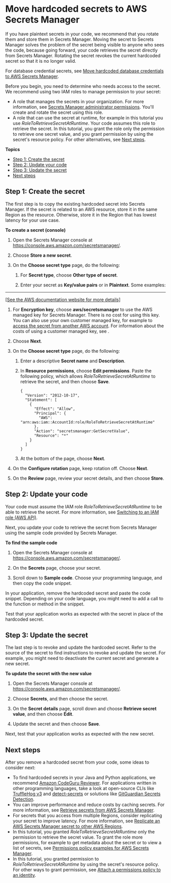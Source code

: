 # Move hardcoded secrets to AWS Secrets Manager<a name="hardcoded"></a>

If you have plaintext secrets in your code, we recommend that you rotate them and store them in Secrets Manager\. Moving the secret to Secrets Manager solves the problem of the secret being visible to anyone who sees the code, because going forward, your code retrieves the secret directly from Secrets Manager\. Rotating the secret revokes the current hardcoded secret so that it is no longer valid\. 

For database credential secrets, see [Move hardcoded database credentials to AWS Secrets Manager](hardcoded-db-creds.md)\.

Before you begin, you need to determine who needs access to the secret\. We recommend using two IAM roles to manage permission to your secret:
+ A role that manages the secrets in your organization\. For more information, see [Secrets Manager administrator permissions](auth-and-access.md#auth-and-access_admin)\. You'll create and rotate the secret using this role\.
+ A role that can use the secret at runtime, for example in this tutorial you use *RoleToRetrieveSecretAtRuntime*\. Your code assumes this role to retrieve the secret\. In this tutorial, you grant the role only the permission to retrieve one secret value, and you grant permission by using the secret's resource policy\. For other alternatives, see [Next steps](#hardcoded_step-next)\.

**Topics**
+ [Step 1: Create the secret](#hardcoded_step-1)
+ [Step 2: Update your code](#hardcoded_step-2)
+ [Step 3: Update the secret](#hardcoded_step-3)
+ [Next steps](#hardcoded_step-next)

## Step 1: Create the secret<a name="hardcoded_step-1"></a>

The first step is to copy the existing hardcoded secret into Secrets Manager\. If the secret is related to an AWS resource, store it in the same Region as the resource\. Otherwise, store it in the Region that has lowest latency for your use case\.

**To create a secret \(console\)**

1. Open the Secrets Manager console at [https://console\.aws\.amazon\.com/secretsmanager/](https://console.aws.amazon.com/secretsmanager/)\.

1. Choose **Store a new secret**\.

1. On the **Choose secret type** page, do the following:

   1. For **Secret type**, choose **Other type of secret**\.

   1. Enter your secret as **Key/value pairs** or in **Plaintext**\. Some examples:  
****    
[\[See the AWS documentation website for more details\]](http://docs.aws.amazon.com/secretsmanager/latest/userguide/hardcoded.html)

   1. For **Encryption key**, choose **aws/secretsmanager** to use the AWS managed key for Secrets Manager\. There is no cost for using this key\. You can also use your own customer managed key, for example to [access the secret from another AWS account](auth-and-access_examples_cross.md)\. For information about the costs of using a customer managed key, see [](intro.md#asm_pricing)\.

   1. Choose **Next**\.

1. On the **Choose secret type** page, do the following:

   1. Enter a descriptive **Secret name** and **Description**\. 

   1. In **Resource permissions**, choose **Edit permissions**\. Paste the following policy, which allows *RoleToRetrieveSecretAtRuntime* to retrieve the secret, and then choose **Save**\.

      ```
      {
        "Version": "2012-10-17",
        "Statement": [
          {
            "Effect": "Allow",
            "Principal": {
              "AWS": "arn:aws:iam::AccountId:role/RoleToRetrieveSecretAtRuntime"
            },
            "Action": "secretsmanager:GetSecretValue",
            "Resource": "*"
          }
        ]
      }
      ```

   1. At the bottom of the page, choose **Next**\.

1. On the **Configure rotation** page, keep rotation off\. Choose **Next**\.

1. On the **Review** page, review your secret details, and then choose **Store**\.

## Step 2: Update your code<a name="hardcoded_step-2"></a>

Your code must assume the IAM role *RoleToRetrieveSecretAtRuntime* to be able to retrieve the secret\. For more information, see [Switching to an IAM role \(AWS API\)](https://docs.aws.amazon.com/IAM/latest/UserGuide/id_roles_use_switch-role-api.html)\.

Next, you update your code to retrieve the secret from Secrets Manager using the sample code provided by Secrets Manager\. 

**To find the sample code**

1. Open the Secrets Manager console at [https://console\.aws\.amazon\.com/secretsmanager/](https://console.aws.amazon.com/secretsmanager/)\.

1. On the **Secrets** page, choose your secret\.

1. Scroll down to **Sample code**\. Choose your programming language, and then copy the code snippet\.

In your application, remove the hardcoded secret and paste the code snippet\. Depending on your code language, you might need to add a call to the function or method in the snippet\.

Test that your application works as expected with the secret in place of the hardcoded secret\.

## Step 3: Update the secret<a name="hardcoded_step-3"></a>

The last step is to revoke and update the hardcoded secret\. Refer to the source of the secret to find instructions to revoke and update the secret\. For example, you might need to deactivate the current secret and generate a new secret\.

**To update the secret with the new value**

1. Open the Secrets Manager console at [https://console\.aws\.amazon\.com/secretsmanager/](https://console.aws.amazon.com/secretsmanager/)\.

1. Choose **Secrets**, and then choose the secret\.

1. On the **Secret details** page, scroll down and choose **Retrieve secret value**, and then choose **Edit**\.

1. Update the secret and then choose **Save**\. 

Next, test that your application works as expected with the new secret\.

## Next steps<a name="hardcoded_step-next"></a>

After you remove a hardcoded secret from your code, some ideas to consider next:
+ To find hardcoded secrets in your Java and Python applications, we recommend [Amazon CodeGuru Reviewer](https://docs.aws.amazon.com/codeguru/latest/reviewer-ug/welcome.html)\. For applications written in other programming languages, take a look at open-source CLIs like [TruffleHog v3](https://github.com/trufflesecurity/trufflehog) and [detect-secrets](https://github.com/Yelp/detect-secrets) or solutions like [GitGuardian Secrets Detection](https://www.gitguardian.com/monitor-internal-repositories-for-secrets)\.
+ You can improve performance and reduce costs by caching secrets\. For more information, see [Retrieve secrets from AWS Secrets Manager](retrieving-secrets.md)\.
+ For secrets that you access from multiple Regions, consider replicating your secret to improve latency\. For more information, see [Replicate an AWS Secrets Manager secret to other AWS Regions](create-manage-multi-region-secrets.md)\.
+ In this tutorial, you granted *RoleToRetrieveSecretAtRuntime* only the permission to retrieve the secret value\. To grant the role more permissions, for example to get metadata about the secret or to view a list of secrets, see [Permissions policy examples for AWS Secrets Manager](auth-and-access_examples.md)\. 
+ In this tutorial, you granted permission to *RoleToRetrieveSecretAtRuntime* by using the secret's resource policy\. For other ways to grant permission, see [Attach a permissions policy to an identity](auth-and-access_iam-policies.md)\.
